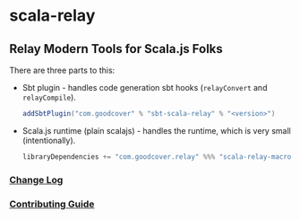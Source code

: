 # scala-relay

## Relay Modern Tools for Scala.js Folks

There are three parts to this:

- Sbt plugin - handles code generation sbt hooks (`relayConvert` and `relayCompile`).
 
  ```sbt
  addSbtPlugin("com.goodcover" % "sbt-scala-relay" % "<version>")
  ```
 
- Scala.js runtime (plain scalajs) - handles the runtime, which is very small (intentionally).

  ```sbt
  libraryDependencies += "com.goodcover.relay" %%% "scala-relay-macros" % "<version>"
  ```
 
### [Change Log](./CHANGELOG.md)

### [Contributing Guide](./CONTRIBUTING.md)
